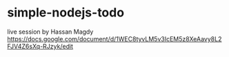 # simple-nodejs-todo
live session by Hassan Magdy
https://docs.google.com/document/d/1WEC8tyvLM5v3IcEM5z8XeAavy8L2FJV4Z6sXq-RJzyk/edit
